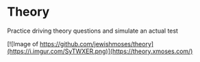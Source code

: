 # Theory

Practice driving theory questions and simulate an actual test 

[![Image of https://github.com/jewishmoses/theory](https://i.imgur.com/SyTWXER.png)](https://theory.xmoses.com/)